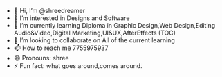 - 👋 Hi, I’m @shreedreamer
- 👀 I’m interested in Designs and Software
- 🌱 I’m currently learning Diploma in Graphic Design,Web Design,Editing Audio&Video,Digital Marketing,UI&UX,AfterEffects (TOC)
- 💞️ I’m looking to collaborate on All of the current learning
- 📫 How to reach me 7755975937
- 😄 Pronouns: shree
- ⚡ Fun fact: what goes around,comes around.

<!---
shreedreamer/shreedreamer is a ✨ special ✨ repository because its `README.md` (this file) appears on your GitHub profile.
You can click the Preview link to take a look at your changes.
--->
